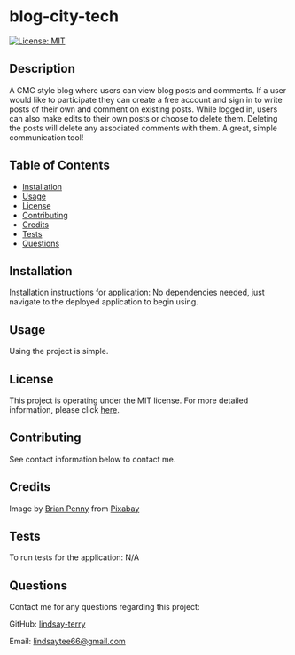 # blog-city-tech
[![License: MIT](https://img.shields.io/badge/License-MIT-yellow.svg)](https://opensource.org/licenses/MIT)

## Description
A CMC style blog where users can view blog posts and comments.  If a user would like to participate they can create a free account and sign in to write posts of their own and comment on existing posts.  While logged in, users can also make edits to their own posts or choose to delete them.  Deleting the posts will delete any associated comments with them.  A great, simple communication tool!

## Table of Contents
* [Installation](#installation)
* [Usage](#usage)
* [License](#license)
* [Contributing](#contributing)
* [Credits](#credits)
* [Tests](#tests)
* [Questions](#questions)

## Installation
Installation instructions for application:
No dependencies needed, just navigate to the deployed application to begin using.

## Usage
Using the project is simple.

## License
This project is operating under the MIT license.  For more detailed information, please click [here](https://opensource.org/license/mit).

## Contributing
See contact information below to contact me.

## Credits
Image by <a href="https://pixabay.com/users/brianpenny-29844978/?utm_source=link-attribution&utm_medium=referral&utm_campaign=image&utm_content=7499159">Brian Penny</a> from <a href="https://pixabay.com//?utm_source=link-attribution&utm_medium=referral&utm_campaign=image&utm_content=7499159">Pixabay</a>

## Tests
To run tests for the application:
N/A

## Questions
Contact me for any questions regarding this project:

GitHub: [lindsay-terry](https://github.com/lindsay-terry)

Email: lindsaytee66@gmail.com
